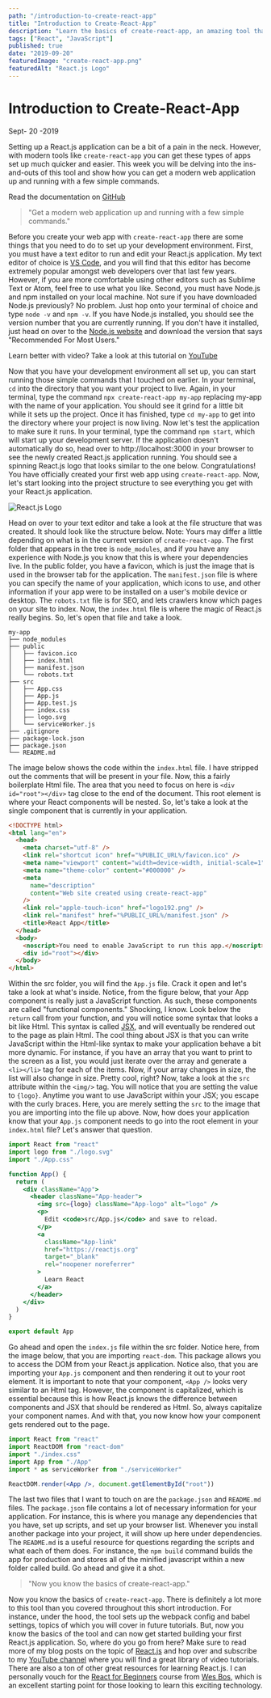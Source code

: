 ```yaml
---
path: "/introduction-to-create-react-app"
title: "Introduction to Create-React-App"
description: "Learn the basics of create-react-app, an amazing tool that allows you to quickly and effeciently get a React.js application up and running."
tags: ["React", "JavaScript"]
published: true
date: "2019-09-20"
featuredImage: "create-react-app.png"
featuredAlt: "React.js Logo"
---
```


# Introduction to Create-React-App

<div class="post-date">Sept- <span class="day">20</span> -2019</div>

Setting up a React.js application can be a bit of a pain in the neck. However, with modern tools like `create-react-app` you can get these types of apps set up much quicker and easier. This week you will be delving into the ins-and-outs of this tool and show how you can get a modern web application up and running with a few simple commands.

<div class="tip tip-right">

Read the documentation on [GitHub](https://github.com/facebook/create-react-app)

</div>

> "Get a modern web application up and running with a few simple commands."

Before you create your web app with `create-react-app` there are some things that you need to do to set up your development environment. First, you must have a text editor to run and edit your React.js application. My text editor of choice is [VS Code](https://code.visualstudio.com), and you will find that this editor has become extremely popular amongst web developers over that last few years. However, if you are more comfortable using other editors such as Sublime Text or Atom, feel free to use what you like. Second, you must have Node.js and npm installed on your local machine. Not sure if you have downloaded Node.js previously? No problem. Just hop onto your terminal of choice and type `node -v` and `npm -v`. If you have Node.js installed, you should see the version number that you are currently running. If you don't have it installed, just head on over to the [Node.js website](https://nodejs.org/) and download the version that says "Recommended For Most Users."

<div class="tip tip-left">

Learn better with video? Take a look at this tutorial on [YouTube](https://www.youtube.com/watch?v=-gvpej9TT-g)

</div>

Now that you have your development environment all set up, you can start running those simple commands that I touched on earlier. In your terminal, `cd` into the directory that you want your project to live. Again, in your terminal, type the command `npx create-react-app my-app` replacing my-app with the name of your application. You should see it grind for a little bit while it sets up the project. Once it has finished, type `cd my-app` to get into the directory where your project is now living. Now let's test the application to make sure it runs. In your terminal, type the command `npm start`, which will start up your development server. If the application doesn't automatically do so, head over to http://localhost:3000 in your browser to see the newly created React.js application running. You should see a spinning React.js logo that looks similar to the one below. Congratulations! You have officially created your first web app using `create-react-app`. Now, let's start looking into the project structure to see everything you get with your React.js application.

![React.js Logo](create-react-app.png)

Head on over to your text editor and take a look at the file structure that was created. It should look like the structure below. Note: Yours may differ a little depending on what is in the current version of `create-react-app`. The first folder that appears in the tree is `node_modules`, and if you have any experience with Node.js you know that this is where your dependencies live. In the public folder, you have a favicon, which is just the image that is used in the browser tab for the application. The `manifest.json` file is where you can specify the name of your application, which icons to use, and other information if your app were to be installed on a user's mobile device or desktop. The `robots.txt` file is for SEO, and lets crawlers know which pages on your site to index. Now, the `index.html` file is where the magic of React.js really begins. So, let's open that file and take a look.

```
my-app
├── node_modules
├── public
│   ├── favicon.ico
│   ├── index.html
│   ├── manifest.json
│   └── robots.txt
├── src
│   ├── App.css
│   ├── App.js
│   ├── App.test.js
│   ├── index.css
│   ├── logo.svg
│   └── serviceWorker.js
├── .gitignore
├── package-lock.json
├── package.json
└── README.md
```

The image below shows the code within the `index.html` file. I have stripped out the comments that will be present in your file. Now, this a fairly boilerplate Html file. The area that you need to focus on here is `<div id="root"></div>` tag close to the end of the document. This root element is where your React components will be nested. So, let's take a look at the single component that is currently in your application.

```html
<!DOCTYPE html>
<html lang="en">
  <head>
    <meta charset="utf-8" />
    <link rel="shortcut icon" href="%PUBLIC_URL%/favicon.ico" />
    <meta name="viewport" content="width=device-width, initial-scale=1" />
    <meta name="theme-color" content="#000000" />
    <meta
      name="description"
      content="Web site created using create-react-app"
    />
    <link rel="apple-touch-icon" href="logo192.png" />
    <link rel="manifest" href="%PUBLIC_URL%/manifest.json" />
    <title>React App</title>
  </head>
  <body>
    <noscript>You need to enable JavaScript to run this app.</noscript>
    <div id="root"></div>
  </body>
</html>
```

Within the src folder, you will find the `App.js` file. Crack it open and let's take a look at what's inside. Notice, from the figure below, that your App component is really just a JavaScript function. As such, these components are called "functional components." Shocking, I know. Look below the `return` call from your function, and you will notice some syntax that looks a bit like Html. This syntax is called [JSX](https://reactjs.org/docs/introducing-jsx.html), and will eventually be rendered out to the page as plain Html. The cool thing about JSX is that you can write JavaScript within the Html-like syntax to make your application behave a bit more dynamic. For instance, if you have an array that you want to print to the screen as a list, you would just iterate over the array and generate a `<li></li>` tag for each of the items. Now, if your array changes in size, the list will also change in size. Pretty cool, right? Now, take a look at the `src` attribute within the `<img/>` tag. You will notice that you are setting the value to `{logo}`. Anytime you want to use JavaScript within your JSX; you escape with the curly braces. Here, you are merely setting the `src` to the image that you are importing into the file up above. Now, how does your application know that your `App.js` component needs to go into the root element in your `index.html` file? Let's answer that question.

```jsx
import React from "react"
import logo from "./logo.svg"
import "./App.css"

function App() {
  return (
    <div className="App">
      <header className="App-header">
        <img src={logo} className="App-logo" alt="logo" />
        <p>
          Edit <code>src/App.js</code> and save to reload.
        </p>
        <a
          className="App-link"
          href="https://reactjs.org"
          target="_blank"
          rel="noopener noreferrer"
        >
          Learn React
        </a>
      </header>
    </div>
  )
}

export default App
```

Go ahead and open the `index.js` file within the src folder. Notice here, from the image below, that you are importing `react-dom`. This package allows you to access the DOM from your React.js application. Notice also, that you are importing your `App.js` component and then rendering it out to your root element. It is important to note that your component, `<App />` looks very similar to an Html tag. However, the component is capitalized, which is essential because this is how React.js knows the difference between components and JSX that should be rendered as Html. So, always capitalize your component names. And with that, you now know how your component gets rendered out to the page.

```jsx
import React from "react"
import ReactDOM from "react-dom"
import "./index.css"
import App from "./App"
import * as serviceWorker from "./serviceWorker"

ReactDOM.render(<App />, document.getElementById("root"))
```

The last two files that I want to touch on are the `package.json` and `README.md` files. The `package.json` file contains a lot of necessary information for your application. For instance, this is where you manage any dependencies that you have, set up scripts, and set up your browser list. Whenever you install another package into your project, it will show up here under dependencies. The `README.md` is a useful resource for questions regarding the scripts and what each of them does. For instance, the `npm build` command builds the app for production and stores all of the minified javascript within a new folder called build. Go ahead and give it a shot.

> "Now you know the basics of create-react-app."

Now you know the basics of `create-react-app`. There is definitely a lot more to this tool than you covered throughout this short introduction. For instance, under the hood, the tool sets up the webpack config and babel settings, topics of which you will cover in future tutorials. But, now you know the basics of the tool and can now get started building your first React.js application. So, where do you go from here? Make sure to read more of my blog posts on the topic of [React.js](/tags/react) and hop over and subscribe to my [YouTube channel](https://www.youtube.com/channel/UC9Psp9-p9jgHfDBReAAcZ3w) where you will find a great library of video tutorials. There are also a ton of other great resources for learning React.js. I can personally vouch for the [React for Beginners](https://reactforbeginners.com/) course from [Wes Bos](https://wesbos.com/), which is an excellent starting point for those looking to learn this exciting technology.
